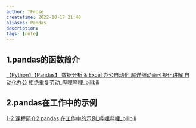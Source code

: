 ```yaml
---
author: TFrose
createtime: 2022-10-17 21:48
aliases: Pandas
description:
tags: [note]
---
```


## 1.pandas的函数简介
[【Python】【Pandas】 数据分析 & Excel 办公自动化 超详细动画可视化讲解 自动化办公 拒绝重复劳动_哔哩哔哩_bilibili](https://www.bilibili.com/video/BV1Ni4y1t7tf/?spm_id_from=333.999.0.0&vd_source=2029b6b0b60ecbc6cf63989bfa56dd26)

## 2.pandas在工作中的示例
[1-2 课程简介2 pandas 在工作中的示例_哔哩哔哩_bilibili](https://www.bilibili.com/video/BV1Ni4y1t7tf/?p=2&spm_id_from=pageDriver&vd_source=2029b6b0b60ecbc6cf63989bfa56dd26)
